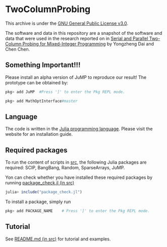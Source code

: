 # TwoColumnProbing

This archive is under the [GNU General Public License v3.0](LICENSE).

The software and data in this repository are a snapshot of the software and data that were used in the research reported on in [Serial and Parallel Two-Column Probing for Mixed-Integer Programming](https://arxiv.org/abs/2408.16927) by Yongzheng Dai and Chen Chen.

## Something Important!!!

Please install an alpha version of JuMP to reproduce our result! The prototype can be obtained by:

```julia
pkg> add JuMP  #Press ']' to enter the Pkg REPL mode.

pkg> add MathOptInterface#master
``` 

## Language

The code is written in the [Julia programming language](https://julialang.org). Please visit the website for an installation guide. 

## Required packages 

To run the content of scripts in [src](/src), the following Julia packages are required: SCIP, BangBang, Random, SparseArrays, JuMP.

Yon can check whether you have installed these required packages by running [package_check.jl (in src)](/src/packge_check.jl)
```julia
julia> include("package_check.jl")
```

To install a package, simply run

```julia
pkg> add PACKAGE_NAME    # Press ']' to enter the Pkg REPL mode.
```

## Tutorial

See [README.md (in src)](/src/README.md) for tutorial and examples.

